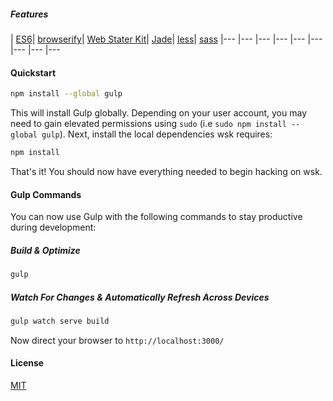 ##### Features
| [ES6](https://github.com/sebmck/6to5)| [browserify](http://browserify.org/)| [Web Stater Kit](https://github.com/google/web-starter-kit)| [Jade](http://jade-lang.com/)| [less](http://lesscss.org/)| [sass](https://github.com/sass/node-sass)
|--- |--- |--- |--- |--- |--- |--- |--- |---

#### Quickstart

```sh
npm install --global gulp
```

This will install Gulp globally. Depending on your user account, you may need to gain elevated permissions using `sudo` (i.e `sudo npm install --global gulp`). Next, install the local dependencies wsk requires:

```sh
npm install
```

That's it! You should now have everything needed to begin hacking on wsk.

#### Gulp Commands

You can now use Gulp with the following commands to stay productive during development:

##### Build & Optimize

```sh
gulp
```

##### Watch For Changes & Automatically Refresh Across Devices

```sh
gulp watch serve build
```

Now direct your browser to `http://localhost:3000/`

#### License
[MIT](https://github.com/markuz-brasil/wsk/blob/master/LICENSE)
